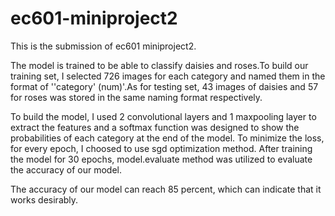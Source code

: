 # ec601-miniproject2

  This is the submission of ec601 miniproject2.
  
  
  The model is trained to be able to classify daisies and roses.To build our training set, I selected 726 images for each category and named them in the format of ''category' (num)'.As for testing set, 43 images of daisies and 57 for roses was stored in the same naming format respectively.
  
  To build the model, I used 2 convolutional layers and 1 maxpooling layer to extract the features and a softmax function was designed to show the probabilities of each category at the end of the model. To minimize the loss, for every epoch, I choosed to use sgd optimization method. After training the model for 30 epochs, model.evaluate method was utilized to evaluate the accuracy of our model.
  
  The accuracy of our model can reach 85 percent, which can indicate that it works desirably.
